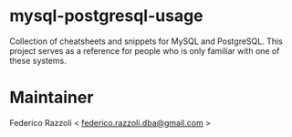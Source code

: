 # mysql-postgresql-usage
Collection of cheatsheets and snippets for MySQL and PostgreSQL.
This project serves as a reference for people who is only familiar with one of these systems.

# Maintainer

Federico Razzoli < federico.razzoli.dba@gmail.com >
